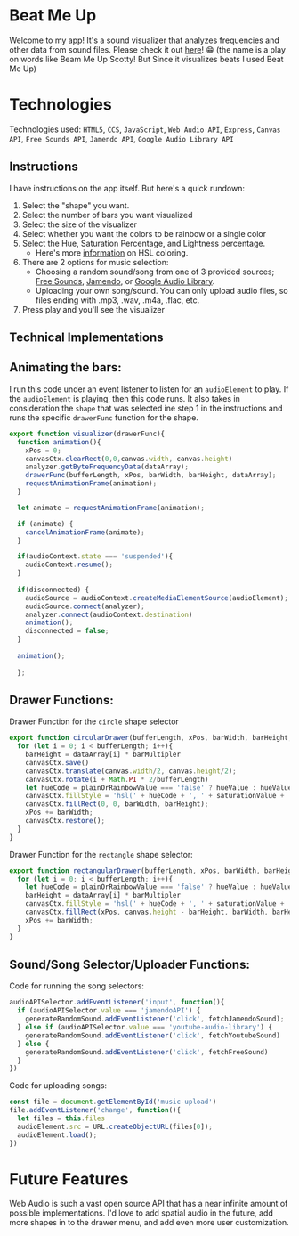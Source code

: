 # Beat Me Up

Welcome to my app! It's a sound visualizer that analyzes frequencies and other data from sound files. Please check it out [here](https://joshua-lee-sf.github.io/BeatMeUp/)! 😁 (the name is a play on words like Beam Me Up Scotty! But Since it visualizes beats I used Beat Me Up)

# Technologies

Technologies used: `HTML5`, `CCS`, `JavaScript`, `Web Audio API`, `Express`, `Canvas API`, `Free Sounds API`, `Jamendo API`, `Google Audio Library API`

## Instructions

I have instructions on the app itself. But here's a quick rundown:
1. Select the "shape" you want.
2. Select the number of bars you want visualized
3. Select the size of the visualizer
4. Select whether you want the colors to be rainbow or a single color
5. Select the Hue, Saturation Percentage, and Lightness percentage.
   * Here's more [information](https://www.w3schools.com/html/html_colors_hsl.asp) on HSL coloring.
6. There are 2 options for music selection:
   * Choosing a random sound/song from one of 3 provided sources; [Free Sounds](https://freesound.org/), [Jamendo](https://www.jamendo.com/), or [Google Audio Library](https://studio.youtube.com/channel/UCgSo_OPxCbE7OegSt8aukYA/music).
   * Uploading your own song/sound. You can only upload audio files, so files ending with .mp3, .wav, .m4a, .flac, etc.
7. Press play and you'll see the visualizer

## Technical Implementations


## Animating the bars: 
I run this code under an event listener to listen for an `audioElement` to play. If the  `audioElement` is playing, then this code runs. It also takes in consideration the `shape` that was selected ine step 1 in the instructions and runs the specific `drawerFunc` function for the shape.
``` js
export function visualizer(drawerFunc){
  function animation(){
    xPos = 0;
    canvasCtx.clearRect(0,0,canvas.width, canvas.height)
    analyzer.getByteFrequencyData(dataArray);
    drawerFunc(bufferLength, xPos, barWidth, barHeight, dataArray);
    requestAnimationFrame(animation);
  }

  let animate = requestAnimationFrame(animation);

  if (animate) {
    cancelAnimationFrame(animate);
  }

  if(audioContext.state === 'suspended'){
    audioContext.resume();
  }
  
  if(disconnected) {
    audioSource = audioContext.createMediaElementSource(audioElement);
    audioSource.connect(analyzer);
    analyzer.connect(audioContext.destination)
    animation();
    disconnected = false;
  }
  
  animation();
  
  };
```

## Drawer Functions: 
Drawer Function for the `circle` shape selector
```js
export function circularDrawer(bufferLength, xPos, barWidth, barHeight, dataArray){
  for (let i = 0; i < bufferLength; i++){
    barHeight = dataArray[i] * barMultipler
    canvasCtx.save()
    canvasCtx.translate(canvas.width/2, canvas.height/2);
    canvasCtx.rotate(i + Math.PI * 2/bufferLength)
    let hueCode = plainOrRainbowValue === 'false' ? hueValue : hueValue * i * 5;
    canvasCtx.fillStyle = 'hsl(' + hueCode + ', ' + saturationValue + '%, ' + lightnessValue + '%)';
    canvasCtx.fillRect(0, 0, barWidth, barHeight);
    xPos += barWidth;
    canvasCtx.restore();
  }
}
```

Drawer Function for the `rectangle` shape selector:
```js
export function rectangularDrawer(bufferLength, xPos, barWidth, barHeight, dataArray){
  for (let i = 0; i < bufferLength; i++){
    let hueCode = plainOrRainbowValue === 'false' ? hueValue : hueValue * i;
    barHeight = dataArray[i] * barMultipler
    canvasCtx.fillStyle = 'hsl(' + hueCode + ', ' + saturationValue + '%, ' + lightnessValue + '%)';
    canvasCtx.fillRect(xPos, canvas.height - barHeight, barWidth, barHeight);
    xPos += barWidth;
  }
}
```

## Sound/Song Selector/Uploader Functions:
Code for running the song selectors:
```js
audioAPISelector.addEventListener('input', function(){
  if (audioAPISelector.value === 'jamendoAPI') { 
    generateRandomSound.addEventListener('click', fetchJamendoSound);
  } else if (audioAPISelector.value === 'youtube-audio-library') {
    generateRandomSound.addEventListener('click', fetchYoutubeSound)
  } else {
    generateRandomSound.addEventListener('click', fetchFreeSound)
  }
})
```

Code for uploading songs:
```js
const file = document.getElementById('music-upload')
file.addEventListener('change', function(){
  let files = this.files
  audioElement.src = URL.createObjectURL(files[0]);
  audioElement.load();
})
```

# Future Features

Web Audio is such a vast open source API that has a near infinite amount of possible implementations. I'd love to add spatial audio in the future, add more shapes in to the drawer menu, and add even more user customization.